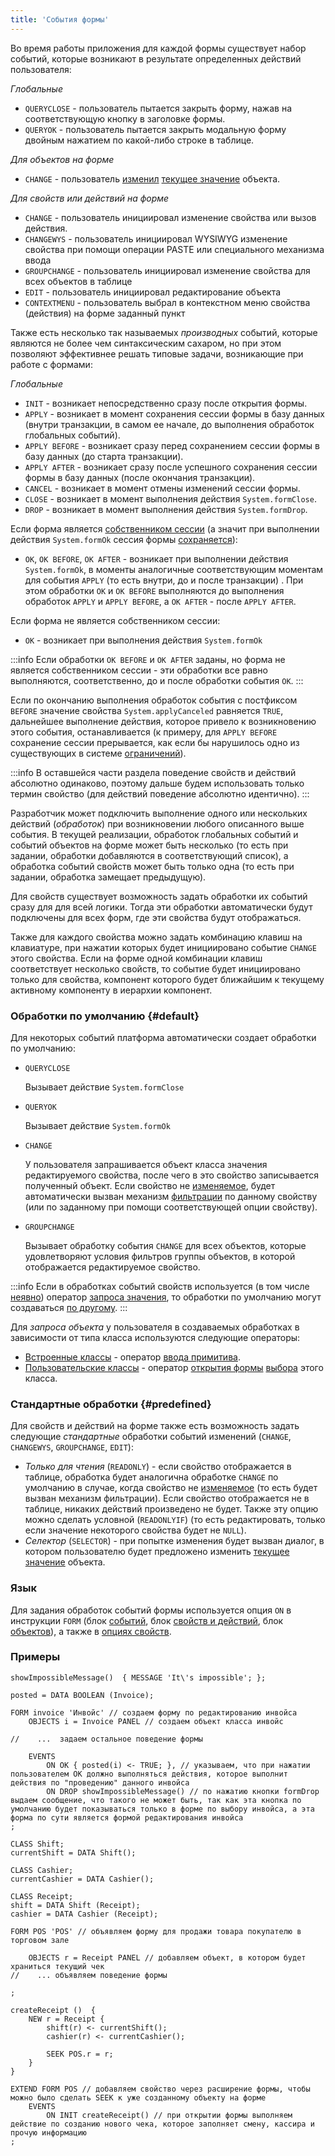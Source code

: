 ```yaml
---
title: 'События формы'
---
```


Во время работы приложения для каждой формы существует набор событий, которые возникают в результате определенных действий пользователя:

*Глобальные*

-   `QUERYCLOSE` - пользователь пытается закрыть форму, нажав на соответствующую кнопку в заголовке формы.
-   `QUERYOK` - пользователь пытается закрыть модальную форму двойным нажатием по какой-либо строке в таблице.

*Для объектов на форме*

-   `CHANGE` - пользователь [изменил](Interactive_view.md#objects) [текущее значение](Form_structure.md#currentObject) объекта.

*Для свойств или действий на форме*

-   `CHANGE` - пользователь инициировал изменение свойства или вызов действия.
-   `CHANGEWYS` - пользователь инициировал WYSIWYG изменение свойства при помощи операции PASTE или специального механизма ввода 
-   `GROUPCHANGE` - пользователь инициировал изменение свойства для всех объектов в таблице
-   `EDIT` - пользователь инициировал редактирование объекта
-   `CONTEXTMENU` - пользователь выбрал в контекстном меню свойства (действия) на форме заданный пункт

Также есть несколько так называемых *производных* событий, которые являются не более чем синтаксическим сахаром, но при этом позволяют эффективнее решать типовые задачи, возникающие при работе с формами:

*Глобальные*

-   `INIT` - возникает непосредственно сразу после открытия формы.
-   `APPLY` - возникает в момент сохранения сессии формы в базу данных (внутри транзакции, в самом ее начале, до выполнения обработок глобальных событий).
-   `APPLY BEFORE` - возникает сразу перед сохранением сессии формы в базу данных (до старта транзакции).
-   `APPLY AFTER` - возникает сразу после успешного сохранения сессии формы в базу данных (после окончания транзакции).
-   `CANCEL` - возникает в момент отмены изменений сессии формы.
-   `CLOSE` - возникает в момент выполнения действия `System.formClose`.
-   `DROP` - возникает в момент выполнения действия `System.formDrop`.

Если форма является [собственником сессии](Interactive_view.md#owner) (а значит при выполнении действия `System.formOk` сессия формы [сохраняется](Apply_changes_APPLY.md)):

-   `OK`, `OK BEFORE`, `OK AFTER` - возникает при выполнении действия `System.formOk`, в моменты аналогичные соответствующим моментам для события `APPLY` (то есть внутри, до и после транзакции) . При этом обработки `OK` и `OK BEFORE` выполняются до выполнения обработок `APPLY` и `APPLY BEFORE`, а `OK AFTER` -  после `APPLY AFTER`.

Если форма не является собственником сессии:

-   `OK` - возникает при выполнения действия `System.formOk`


:::info
Если обработки `OK BEFORE` и `OK AFTER` заданы, но форма не является собственником сессии - эти обработки все равно выполняются, соответственно, до и после обработки события `OK`.
:::

Если по окончанию выполнения обработок события с постфиксом `BEFORE` значение свойства `System.applyCanceled` равняется `TRUE`, дальнейшее выполнение действия, которое привело к возникновению этого события, останавливается (к примеру, для `APPLY BEFORE` сохранение сессии прерывается, как если бы нарушилось одно из существующих в системе [ограничений](Constraints.md)).


:::info
В оставшейся части раздела поведение свойств и действий абсолютно одинаково, поэтому дальше будем использовать только термин свойство (для действий поведение абсолютно идентично).
:::

Разработчик может подключить выполнение одного или нескольких действий (*обработок*) при возникновении любого описанного выше события. В текущей реализации, обработок глобальных событий и событий объектов на форме может быть несколько (то есть при задании, обработки добавляются в соответствующий список), а обработка событий свойств может быть только одна (то есть при задании, обработка замещает предыдущую).

Для свойств существует возможность задать обработки их событий сразу для для всей логики. Тогда эти обработки автоматически будут подключены для всех форм, где эти свойства будут отображаться.

Также для каждого свойства можно задать комбинацию клавиш на клавиатуре, при нажатии которых будет инициировано событие `CHANGE` этого свойства. Если на форме одной комбинации клавиш соответствует несколько свойств, то событие будет инициировано только для свойства, компонент которого будет ближайшим к текущему активному компоненту в иерархии компонент.

### Обработки по умолчанию {#default}

Для некоторых событий платформа автоматически создает обработки по умолчанию:

- `QUERYCLOSE`

    Вызывает действие `System.formClose`

- `QUERYOK`

    Вызывает действие `System.formOk`

- `CHANGE`

    У пользователя запрашивается объект класса значения редактируемого свойства, после чего в это свойство записывается полученный объект. Если свойство не [изменяемое](Property_change_CHANGE.md#changeable), будет автоматически вызван механизм [фильтрации](Interactive_view.md#userfilters) по данному свойству (или по заданному при помощи соответствующей опции свойству).

- `GROUPCHANGE`

    Вызывает обработку события `CHANGE` для всех объектов, которые удовлетворяют условия фильтров группы объектов, в которой отображается редактируемое свойство. 


:::info
Если в обработках событий свойств используется (в том числе [неявно](Value_request_REQUEST.md#implicit)) оператор [запроса значения](Value_request_REQUEST.md), то обработки по умолчанию могут создаваться [по другому](Value_request_REQUEST.md#defaultChange-broken).
:::

Для *запроса объекта* у пользователя в создаваемых обработках в зависимости от типа класса используются следующие операторы:

-   [Встроенные классы](Built-in_classes.md) - оператор [ввода примитива](Primitive_input_INPUT.md).
-   [Пользовательские классы](User_classes.md) - оператор [открытия формы](In_an_interactive_view_SHOW_DIALOG.md) [выбора](Interactive_view.md#edtClass) этого класса. 

### Стандартные обработки {#predefined}

Для свойств и действий на форме также есть возможность задать следующие *стандартные* обработки событий изменений (`CHANGE`, `CHANGEWYS`, `GROUPCHANGE`, `EDIT`): 

-   *Только для чтения* (`READONLY`) - если свойство отображается в таблице, обработка будет аналогична обработке `CHANGE` по умолчанию в случае, когда свойство не [изменяемое](Property_change_CHANGE.md#changeable) (то есть будет вызван механизм фильтрации). Если свойство отображается не в таблице, никаких действий произведено не будет. Также эту опцию можно сделать условной (`READONLYIF`) (то есть редактировать, только если значение некоторого свойства будет не `NULL`).
-   *Селектор* (`SELECTOR`) - при попытке изменения будет вызван диалог, в котором пользователю будет предложено изменить [текущее значение](Form_structure.md#currentObject) объекта.

### Язык

Для задания обработок событий формы используется опция `ON` в инструкции `FORM` (блок [событий](Event_block.md), блок [свойств и действий](Properties_and_actions_block.md), блок [объектов](Object_blocks.md#objects)), а также в [опциях свойств](Property_options.md). 

### Примеры

```lsf
showImpossibleMessage()  { MESSAGE 'It\'s impossible'; };

posted = DATA BOOLEAN (Invoice);

FORM invoice 'Инвойс' // создаем форму по редактированию инвойса
    OBJECTS i = Invoice PANEL // создаем объект класса инвойс

//    ...  задаем остальное поведение формы

    EVENTS
        ON OK { posted(i) <- TRUE; }, // указываем, что при нажатии пользователем OK должно выполняться действия, которое выполнит действия по "проведению" данного инвойса
        ON DROP showImpossibleMessage() // по нажатию кнопки formDrop выдаем сообщение, что такого не может быть, так как эта кнопка по умолчанию будет показываться только в форме по выбору инвойса, а эта форма по сути является формой редактирования инвойса
;

CLASS Shift;
currentShift = DATA Shift();

CLASS Cashier;
currentCashier = DATA Cashier();

CLASS Receipt;
shift = DATA Shift (Receipt);
cashier = DATA Cashier (Receipt);

FORM POS 'POS' // объявляем форму для продажи товара покупателю в торговом зале

    OBJECTS r = Receipt PANEL // добавляем объект, в котором будет храниться текущий чек
//    ... объявляем поведение формы

;

createReceipt ()  {
    NEW r = Receipt {
        shift(r) <- currentShift();
        cashier(r) <- currentCashier();

        SEEK POS.r = r;
    }
}

EXTEND FORM POS // добавляем свойство через расширение формы, чтобы можно было сделать SEEK к уже созданному объекту на форме
    EVENTS
        ON INIT createReceipt() // при открытии формы выполняем действие по созданию нового чека, которое заполняет смену, кассира и прочую информацию
;
```

  

